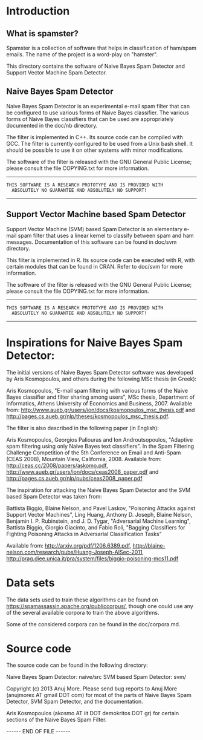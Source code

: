 Introduction
============

What is spamster?
-----------------

Spamster is a collection of software that helps in classification of
ham/spam emails. The name of the project is a word-play on "hamster".

This directory contains the software of Naive Bayes Spam Detector and
Support Vector Machine Spam Detector.

Naive Bayes Spam Detector
-------------------------

Naive Bayes Spam Detector is an experimental e-mail spam filter that
can be configured to use various forms of Naive Bayes classifier. The
various forms of Naive Bayes classifiers that can be used are
appropriately documented in the doc/nb directory.

The filter is implemented in C++. Its source code can be compiled
with GCC. The filter is currently configured to be used from a Unix
bash shell. It should be possible to use it on other systems with
minor modifications.

The software of the filter is released with the GNU General Public
License; please consult the file COPYING.txt for more information.

-------------------------------------------------------------------
    THIS SOFTWARE IS A RESEARCH PROTOTYPE AND IS PROVIDED WITH
      ABSOLUTELY NO GUARANTEE AND ABSOLUTELY NO SUPPORT!
-------------------------------------------------------------------

Support Vector Machine based Spam Detector
------------------------------------------

Support Vector Machine (SVM) based Spam Detector is an elementary
e-mail spam filter that uses a linear kernel to classify between
spam and ham messages. Documentation of this software can be found
in doc/svm directory.

This filter is implemented in R. Its source code can be executed
with R, with certain modules that can be found in CRAN. Refer to
doc/svm for more information.

The software of the filter is released with the GNU General Public
License; please consult the file COPYING.txt for more information.

-------------------------------------------------------------------
    THIS SOFTWARE IS A RESEARCH PROTOTYPE AND IS PROVIDED WITH
      ABSOLUTELY NO GUARANTEE AND ABSOLUTELY NO SUPPORT!
-------------------------------------------------------------------

Inspirations for Naive Bayes Spam Detector:
===========================================

The initial versions of Naive Bayes Spam Detector software was
developed by Aris Kosmopoulos, and others during the following MSc
thesis (in Greek):

Aris Kosmopoulos, "E-mail spam filtering with various forms of the
Naive Bayes classifier and filter sharing among users", MSc thesis,
Department of Informatics, Athens University of Economics and Business,
2007. Available from:
<http://www.aueb.gr/users/ion/docs/kosmopoulos_msc_thesis.pdf> and
<http://pages.cs.aueb.gr/nlp/theses/kosmopoulos_msc_thesis.pdf>.

The filter is also described in the following paper (in English):

Aris Kosmopoulos, Georgios Paliouras and Ion Androutsopoulos,
"Adaptive spam filtering using only Naive Bayes text classifiers".
In the Spam Filtering Challenge Competition of the 5th Conference
on Email and Anti-Spam (CEAS 2008), Mountain View, California, 2008.
Available from:
<http://ceas.cc/2008/papers/askomo.pdf>,
<http://www.aueb.gr/users/ion/docs/ceas2008_paper.pdf> and
<http://pages.cs.aueb.gr/nlp/pubs/ceas2008_paper.pdf>

The inspiration for attacking the Naive Bayes Spam Detector and the
SVM based Spam Detector was taken from:

Battista Biggio, Blaine Nelson, and Pavel Laskov, "Poisoning Attacks
against Support Vector Machines",
Ling Huang, Anthony D. Joseph, Blaine Nelson, Benjamin I. P.
Rubinstein, and J. D. Tygar, "Adversarial Machine Learning",
Battista Biggio, Giorgio Giacinto, and Fabio Roli, "Bagging
Classifiers for Fighting Poisoning Attacks in Adversarial
Classification Tasks"

Available from:
<http://arxiv.org/pdf/1206.6389.pdf>,
<http://blaine-nelson.com/research/pubs/Huang-Joseph-AISec-2011>,
<http://prag.diee.unica.it/pra/system/files/biggio-poisoning-mcs11.pdf>

Data sets
=========

The data sets used to train these algorithms can be found on
<https://spamassassin.apache.org/publiccorpus/>, though one could use
any of the several available corpora to train the above algorithms.

Some of the considered corpora can be found in the doc/corpora.md.

Source code
===========

The source code can be found in the following directory:

Naive Bayes Spam Detector: 	naive/src
SVM based Spam Detector:	svm/

Copyright (c) 2013 Anuj More.
Please send bug reports to Anuj More (anujmorex AT gmail DOT com) for
most of the parts of Naive Bayes Spam Detector, SVM Spam Detector,
and the documentation.

Aris Kosmopoulos (akosmo AT iit DOT demokritos DOT gr) for certain sections
of the Naive Bayes Spam Filter.

------ END OF FILE ------
